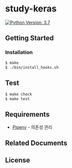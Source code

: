 # study-keras

[![Python Version: 3.7](https://badgen.net/badge/python/3.7/blue)](https://docs.python.org/3.7/)

## Getting Started

<!-- TODO: Describe how to prepare to use this project -->

### Installation

```sh
$ make
$ ./bin/install_hooks.sh
```

## Test

```sh
$ make check
$ make test
```

## Requirements

<!-- TODO: Describe stack of this project -->
* [Pipenv](https://github.com/pypa/pipenv) - 의존성 관리

## Related Documents

<!-- TODO: Insert related documents here-->

## License

<!-- TODO: If you want, set license information here-->
